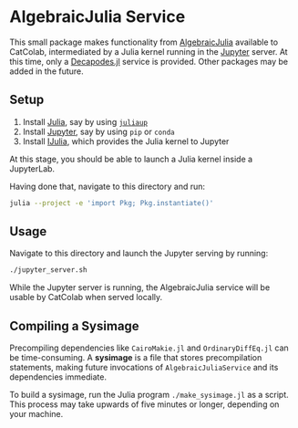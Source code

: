 # AlgebraicJulia Service

This small package makes functionality from
[AlgebraicJulia](https://www.algebraicjulia.org/) available to CatColab,
intermediated by a Julia kernel running in the [Jupyter](https://jupyter.org/)
server. At this time, only a
[Decapodes.jl](https://github.com/AlgebraicJulia/Decapodes.jl) service is
provided. Other packages may be added in the future.

## Setup

1. Install [Julia](https://julialang.org/), say by using
[`juliaup`](https://github.com/JuliaLang/juliaup)
2. Install [Jupyter](https://jupyter.org/), say by using `pip` or `conda`
3. Install [IJulia](https://github.com/JuliaLang/IJulia.jl), which provides the
   Julia kernel to Jupyter
   
At this stage, you should be able to launch a Julia kernel inside a JupyterLab.

Having done that, navigate to this directory and run:

```sh
julia --project -e 'import Pkg; Pkg.instantiate()'
```

## Usage

Navigate to this directory and launch the Jupyter serving by running:

```sh
./jupyter_server.sh
```

While the Jupyter server is running, the AlgebraicJulia service will be usable
by CatColab when served locally.

## Compiling a Sysimage

Precompiling dependencies like `CairoMakie.jl` and `OrdinaryDiffEq.jl` can be
time-consuming. A **sysimage** is a file that stores precompilation statements,
making future invocations of `AlgebraicJuliaService` and its dependencies
immediate.

To build a sysimage, run the Julia program `./make_sysimage.jl` as a script.
This process may take upwards of five minutes or longer, depending on your
machine.
